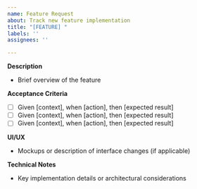 ```yaml
---
name: Feature Request
about: Track new feature implementation
title: "[FEATURE] "
labels: ''
assignees: ''

---
```


**Description**

- Brief overview of the feature

**Acceptance Criteria**

- [ ] Given [context], when [action], then [expected result]
- [ ] Given [context], when [action], then [expected result]
- [ ] Given [context], when [action], then [expected result]

**UI/UX**

- Mockups or description of interface changes (if applicable)

**Technical Notes**

- Key implementation details or architectural considerations
